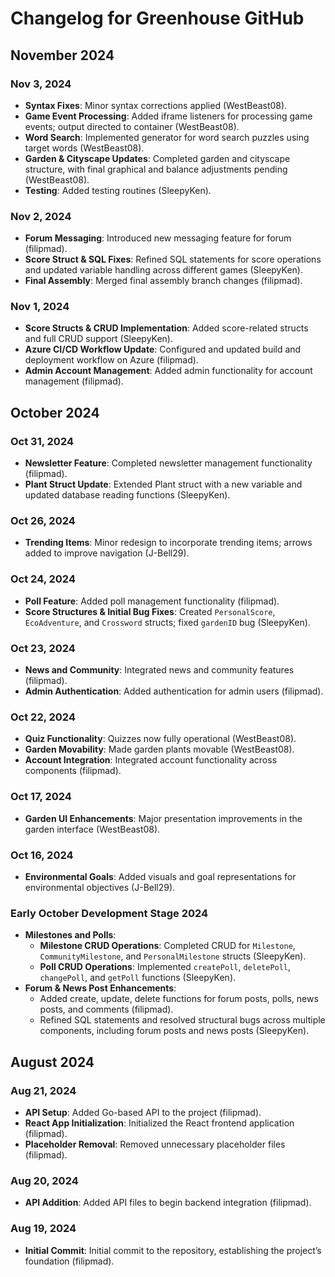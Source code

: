# Changelog for Greenhouse GitHub

## November 2024

### Nov 3, 2024
- **Syntax Fixes**: Minor syntax corrections applied (WestBeast08).
- **Game Event Processing**: Added iframe listeners for processing game events; output directed to container (WestBeast08).
- **Word Search**: Implemented generator for word search puzzles using target words (WestBeast08).
- **Garden & Cityscape Updates**: Completed garden and cityscape structure, with final graphical and balance adjustments pending (WestBeast08).
- **Testing**: Added testing routines (SleepyKen).

### Nov 2, 2024
- **Forum Messaging**: Introduced new messaging feature for forum (filipmad).
- **Score Struct & SQL Fixes**: Refined SQL statements for score operations and updated variable handling across different games (SleepyKen).
- **Final Assembly**: Merged final assembly branch changes (filipmad).

### Nov 1, 2024
- **Score Structs & CRUD Implementation**: Added score-related structs and full CRUD support (SleepyKen).
- **Azure CI/CD Workflow Update**: Configured and updated build and deployment workflow on Azure (filipmad).
- **Admin Account Management**: Added admin functionality for account management (filipmad).

## October 2024

### Oct 31, 2024
- **Newsletter Feature**: Completed newsletter management functionality (filipmad).
- **Plant Struct Update**: Extended Plant struct with a new variable and updated database reading functions (SleepyKen).

### Oct 26, 2024
- **Trending Items**: Minor redesign to incorporate trending items; arrows added to improve navigation (J-Bell29).

### Oct 24, 2024
- **Poll Feature**: Added poll management functionality (filipmad).
- **Score Structures & Initial Bug Fixes**: Created `PersonalScore`, `EcoAdventure`, and `Crossword` structs; fixed `gardenID` bug (SleepyKen).

### Oct 23, 2024
- **News and Community**: Integrated news and community features (filipmad).
- **Admin Authentication**: Added authentication for admin users (filipmad).

### Oct 22, 2024
- **Quiz Functionality**: Quizzes now fully operational (WestBeast08).
- **Garden Movability**: Made garden plants movable (WestBeast08).
- **Account Integration**: Integrated account functionality across components (filipmad).

### Oct 17, 2024
- **Garden UI Enhancements**: Major presentation improvements in the garden interface (WestBeast08).

### Oct 16, 2024
- **Environmental Goals**: Added visuals and goal representations for environmental objectives (J-Bell29).

### Early October Development Stage 2024
- **Milestones and Polls**:
  - **Milestone CRUD Operations**: Completed CRUD for `Milestone`, `CommunityMilestone`, and `PersonalMilestone` structs (SleepyKen).
  - **Poll CRUD Operations**: Implemented `createPoll`, `deletePoll`, `changePoll`, and `getPoll` functions (SleepyKen).
- **Forum & News Post Enhancements**:
  - Added create, update, delete functions for forum posts, polls, news posts, and comments (filipmad).
  - Refined SQL statements and resolved structural bugs across multiple components, including forum posts and news posts (SleepyKen).

## August 2024

### Aug 21, 2024
- **API Setup**: Added Go-based API to the project (filipmad).
- **React App Initialization**: Initialized the React frontend application (filipmad).
- **Placeholder Removal**: Removed unnecessary placeholder files (filipmad).

### Aug 20, 2024
- **API Addition**: Added API files to begin backend integration (filipmad).

### Aug 19, 2024
- **Initial Commit**: Initial commit to the repository, establishing the project’s foundation (filipmad).
